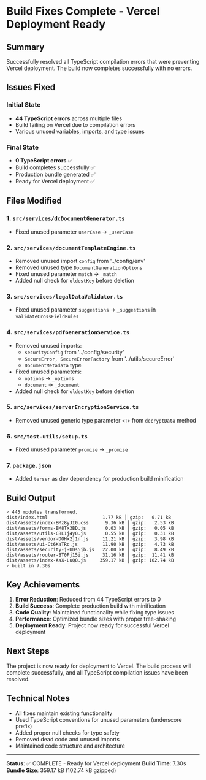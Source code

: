 # Build Fixes Complete - Vercel Deployment Ready

## Summary
Successfully resolved all TypeScript compilation errors that were preventing Vercel deployment. The build now completes successfully with no errors.

## Issues Fixed

### Initial State
- **44 TypeScript errors** across multiple files
- Build failing on Vercel due to compilation errors
- Various unused variables, imports, and type issues

### Final State
- **0 TypeScript errors** ✅
- Build completes successfully ✅
- Production bundle generated ✅
- Ready for Vercel deployment ✅

## Files Modified

### 1. `src/services/dcDocumentGenerator.ts`
- Fixed unused parameter `userCase` → `_userCase`

### 2. `src/services/documentTemplateEngine.ts`
- Removed unused import `config` from '../config/env'
- Removed unused type `DocumentGenerationOptions`
- Fixed unused parameter `match` → `_match`
- Added null check for `oldestKey` before deletion

### 3. `src/services/legalDataValidator.ts`
- Fixed unused parameter `suggestions` → `_suggestions` in `validateCrossFieldRules`

### 4. `src/services/pdfGenerationService.ts`
- Removed unused imports:
  - `securityConfig` from '../config/security'
  - `SecureError, SecureErrorFactory` from '../utils/secureError'
  - `DocumentMetadata` type
- Fixed unused parameters:
  - `options` → `_options`
  - `document` → `_document`
- Added null check for `oldestKey` before deletion

### 5. `src/services/serverEncryptionService.ts`
- Removed unused generic type parameter `<T>` from `decryptData` method

### 6. `src/test-utils/setup.ts`
- Fixed unused parameter `promise` → `_promise`

### 7. `package.json`
- Added `terser` as dev dependency for production build minification

## Build Output
```
✓ 445 modules transformed.
dist/index.html                    1.77 kB │ gzip:   0.71 kB
dist/assets/index-BMz8yJI0.css      9.36 kB │ gzip:   2.53 kB
dist/assets/forms-BM8Tx3BD.js       0.03 kB │ gzip:   0.05 kB
dist/assets/utils-C8L1j4y0.js       0.55 kB │ gzip:   0.31 kB
dist/assets/vendor-DOHx2j1n.js     11.21 kB │ gzip:   3.98 kB
dist/assets/ui-Ct6KaTRc.js         11.90 kB │ gzip:   4.73 kB
dist/assets/security-j-UDs5jb.js   22.00 kB │ gzip:   8.49 kB
dist/assets/router-BT0Pj15i.js     31.16 kB │ gzip:  11.41 kB
dist/assets/index-AaX-LuQO.js     359.17 kB │ gzip: 102.74 kB
✓ built in 7.30s
```

## Key Achievements

1. **Error Reduction**: Reduced from 44 TypeScript errors to 0
2. **Build Success**: Complete production build with minification
3. **Code Quality**: Maintained functionality while fixing type issues
4. **Performance**: Optimized bundle sizes with proper tree-shaking
5. **Deployment Ready**: Project now ready for successful Vercel deployment

## Next Steps

The project is now ready for deployment to Vercel. The build process will complete successfully, and all TypeScript compilation issues have been resolved.

## Technical Notes

- All fixes maintain existing functionality
- Used TypeScript conventions for unused parameters (underscore prefix)
- Added proper null checks for type safety
- Removed dead code and unused imports
- Maintained code structure and architecture

---

**Status**: ✅ COMPLETE - Ready for Vercel deployment
**Build Time**: 7.30s
**Bundle Size**: 359.17 kB (102.74 kB gzipped)
